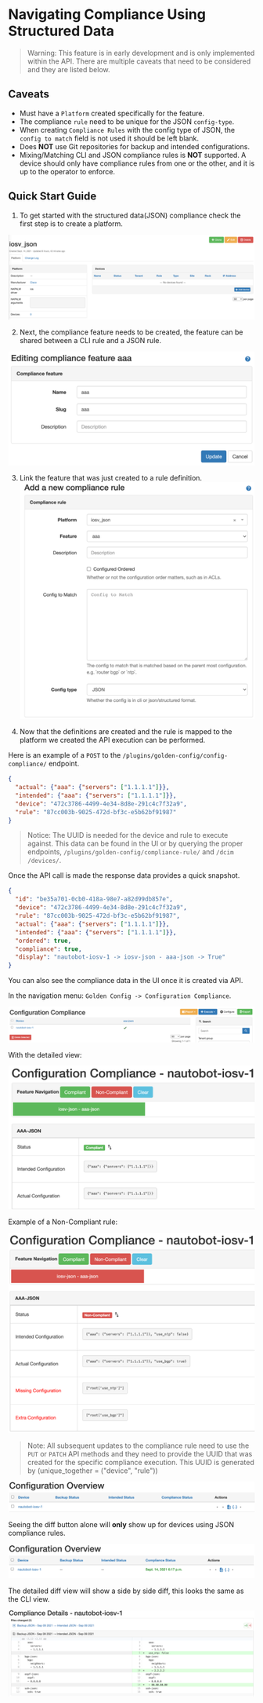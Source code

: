 # Navigating Compliance Using Structured Data

> Warning:
This feature is in early development and is only implemented within the API.  There are multiple caveats that need to be considered and they are listed below.

## Caveats
- Must have a `Platform` created specifically for the feature.
- The compliance `rule` need to be unique for the JSON `config-type`.
- When creating `Compliance Rules` with the config type of JSON, the `config to match` field is not used it should be left blank.
- Does **NOT** use Git repositories for backup and intended configurations.
- Mixing/Matching CLI and JSON compliance rules is **NOT** supported.  A device should only have compliance rules from one or the other, and it is up to the operator to enforce.

## Quick Start Guide

1. To get started with the structured data(JSON) compliance check the first step is to create a platform.

![Example Platform Creation](../images/00-navigating-compliance-json.png)

2. Next, the compliance feature needs to be created, the feature can be shared between a CLI rule and a JSON rule.

![Example Feature Creation](../images/01-navigating-compliance-json.png)

3. Link the feature that was just created to a rule definition.
![Example Rule Creation](../images/02-navigating-compliance-json.png)

4. Now that the definitions are created and the rule is mapped to the platform we created the API execution can be performed.

Here is an example of a `POST` to the `/plugins​/golden-config​/config-compliance​/` endpoint.

```json
{
  "actual": {"aaa": {"servers": ["1.1.1.1"]}},
  "intended": {"aaa": {"servers": ["1.1.1.1"]}},
  "device": "472c3786-4499-4e34-8d8e-291c4c7f32a9",
  "rule": "87cc003b-9025-472d-bf3c-e5b62bf91987"
}
```

> Notice: The UUID is needed for the device and rule to execute against.  This data can be found in the UI or by querying the proper endpoints, `/plugins/golden-config/compliance-rule/` and `/dcim​/devices​/`.

Once the API call is made the response data provides a quick snapshot.
```json
{
  "id": "be35a701-0cb0-418a-98e7-a82d99db857e",
  "device": "472c3786-4499-4e34-8d8e-291c4c7f32a9",
  "rule": "87cc003b-9025-472d-bf3c-e5b62bf91987",
  "actual": {"aaa": {"servers": ["1.1.1.1"]}},
  "intended": {"aaa": {"servers": ["1.1.1.1"]}},
  "ordered": true,
  "compliance": true,
  "display": "nautobot-iosv-1 -> iosv-json - aaa-json -> True"
}
```

You can also see the compliance data in the UI once it is created via API.

In the navigation menu: `Golden Config -> Configuration Compliance`.

![Example Compliance Run in UI](../images/03-navigating-compliance-json.png)

With the detailed view:

![Example Compliance Run in UI Detail](../images/04-navigating-compliance-json.png)

Example of a Non-Compliant rule:

![Example Non-Compliant Run in UI Detail](../images/05-navigating-compliance-json.png)

> Note:
All subsequent updates to the compliance rule need to use the `PUT` or `PATCH` API methods and they need to provide the UUID that was created for the specific compliance execution. This UUID is generated by (unique_together = ("device", "rule"))

![Example of Diff Icon](../images/06-navigating-compliance-json.png)

Seeing the diff button alone will **only** show up for devices using JSON compliance rules.


![Show Updated Overview](../images/07-navigating-compliance-json.png)

The detailed diff view will show a side by side diff, this looks the same as the CLI view.

![Detail Diff View](../images/08-navigating-compliance-json.png)
